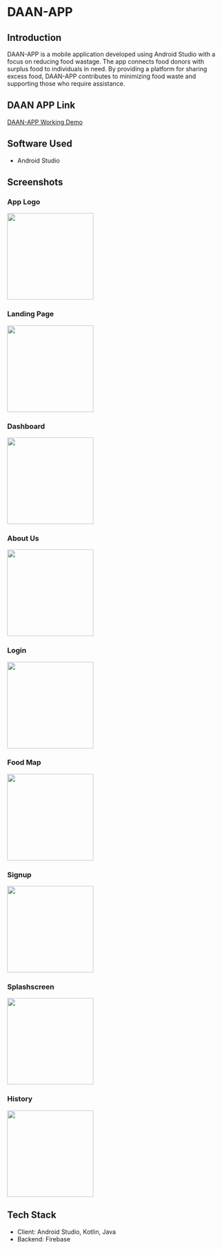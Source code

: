 # DAAN-APP

## Introduction
DAAN-APP is a mobile application developed using Android Studio with a focus on reducing food wastage. The app connects food donors with surplus food to individuals in need. By providing a platform for sharing excess food, DAAN-APP contributes to minimizing food waste and supporting those who require assistance.

## DAAN APP Link
[DAAN-APP Working Demo](https://github.com/DevilHand420/DAAN-APP/files/11562113/DAAN-APP-LINK.txt)

## Software Used
- Android Studio

## Screenshots

### App Logo
<img src="https://github.com/DevilHand420/DAAN-APP/assets/104151198/43a016b9-e220-4d66-8333-3894f7cf88ef" width="200">

### Landing Page
<img src="https://github.com/DevilHand420/DAAN-APP/assets/104151198/448da18f-bc63-4a8a-a473-e84c66bfd24e" width="200">

### Dashboard
<img src="https://github.com/DevilHand420/DAAN-APP/assets/104151198/b0385401-3ac8-4aa3-99f4-1fa87610f30b" width="200">

### About Us
<img src="https://github.com/DevilHand420/DAAN-APP/assets/104151198/db930df3-df62-4438-ab38-51b19f39789e" width="200">

### Login
<img src="https://github.com/DevilHand420/DAAN-APP/assets/104151198/205a4717-008e-428e-a073-0c390eaf887b" width="200">

### Food Map
<img src="https://github.com/DevilHand420/DAAN-APP/assets/104151198/c26db618-e66b-4f1f-ba93-0338fc3b069f" width="200">

### Signup
<img src="https://github.com/DevilHand420/DAAN-APP/assets/104151198/51b807ef-dcbc-41cd-8054-e21a08bf49d9" width="200">

### Splashscreen
<img src="https://github.com/DevilHand420/DAAN-APP/assets/104151198/6f25db48-bf40-40ae-85cf-4dc0fa0b83b1" width="200">

### History
<img src="https://github.com/DevilHand420/DAAN-APP/assets/104151198/f188a4ba-042c-4c31-bf7c-bd410da94306" width="200">

## Tech Stack
- Client: Android Studio, Kotlin, Java
- Backend: Firebase
